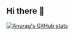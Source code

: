 ## Hi there 👋

[![Anurag's GitHub stats](https://github-readme-stats.vercel.app/api?username=ErikKFHedlund&theme=transparent)](https://github.com/anuraghazra/github-readme-stats)
